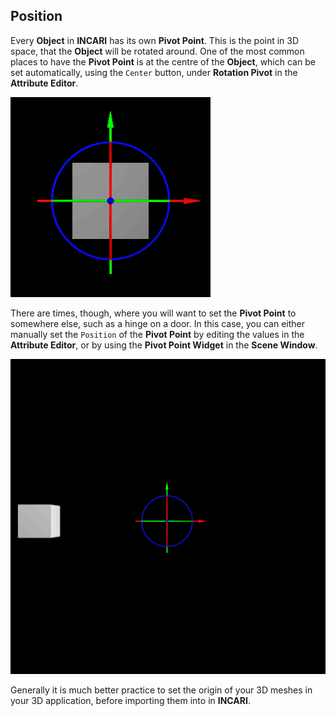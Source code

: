 ## Position

Every **Object** in **INCARI** has its own **Pivot Point**. This is the point in 3D space, that the **Object** will be rotated around. One of the most common places to have the **Pivot Point** is at the centre of the **Object**, which can be set automatically, using the `Center` button, under **Rotation Pivot** in the **Attribute Editor**.

![](../../../.gitbook/assets/pivot-basic.gif)

There are times, though, where you will want to set the **Pivot Point** to somewhere else, such as a hinge on a door. In this case, you can either manually set the `Position` of the **Pivot Point** by editing the values in the **Attribute Editor**, or by using the **Pivot Point Widget** in the **Scene Window**. 

![](../../../.gitbook/assets/pivot-offset.gif)

Generally it is much better practice to set the origin of your 3D meshes in your 3D application, before importing them into in **INCARI**.